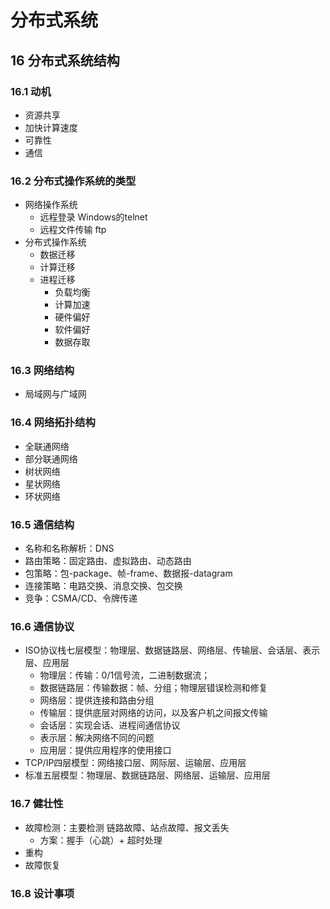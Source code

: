 # 分布式系统

## 16 分布式系统结构

### 16.1 动机

- 资源共享
- 加快计算速度
- 可靠性
- 通信

### 16.2 分布式操作系统的类型

- 网络操作系统
  - 远程登录 Windows的telnet
  - 远程文件传输 ftp
- 分布式操作系统
  - 数据迁移
  - 计算迁移
  - 进程迁移
    - 负载均衡
    - 计算加速
    - 硬件偏好
    - 软件偏好
    - 数据存取

### 16.3 网络结构

- 局域网与广域网

### 16.4 网络拓扑结构

- 全联通网络
- 部分联通网络
- 树状网络
- 星状网络
- 环状网络

### 16.5 通信结构

- 名称和名称解析：DNS
- 路由策略：固定路由、虚拟路由、动态路由
- 包策略：包-package、帧-frame、数据报-datagram
- 连接策略：电路交换、消息交换、包交换
- 竞争：CSMA/CD、令牌传递

### 16.6 通信协议

- ISO协议栈七层模型：物理层、数据链路层、网络层、传输层、会话层、表示层、应用层
  - 物理层：传输：0/1信号流，二进制数据流；
  - 数据链路层：传输数据：帧、分组；物理层错误检测和修复
  - 网络层：提供连接和路由分组
  - 传输层：提供底层对网络的访问，以及客户机之间报文传输
  - 会话层：实现会话、进程间通信协议
  - 表示层：解决网络不同的问题
  - 应用层：提供应用程序的使用接口
- TCP/IP四层模型：网络接口层、网际层、运输层、应用层
- 标准五层模型：物理层、数据链路层、网络层、运输层、应用层

### 16.7 健壮性

- 故障检测：主要检测 链路故障、站点故障、报文丢失
  - 方案：握手（心跳）+ 超时处理
- 重构
- 故障恢复

### 16.8 设计事项

